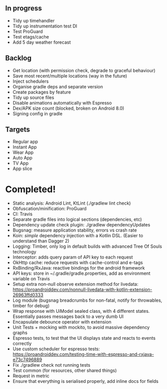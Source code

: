 ## In progress

- Tidy up timehandler
- Tidy up instrumentation test DI
- Test ProGuard
- Test etags/cache
- Add 5 day weather forecast

## Backlog
- Get location (with permission check, degrade to graceful behaviour)
- Save most recent/multiple locations (way in the future)
- Inject schedulers
- Organise gradle deps and separate version
- Create packages by feature
- Tidy up source files
- Disable animations automatically with Espresso
- Dex/APK size count (blocked, broken on Android 8.0)
- Signing config in gradle

## Targets
- Regular app
- Instant App
- Wear App
- Auto App
- TV App
- App slice

# Completed!
- Static analysis: Android Lint, KtLint (./gradlew lint check)
- Obfuscation/minification: ProGuard
- CI: Travis
- Separate gradle files into logical sections (dependencies, etc)
- Dependency update check plugin: ./gradlew dependencyUpdates
- Bugsnag: measure application stability, errors vs crash rate
- Koin: _simple_ dependency injection with a Kotlin DSL. (Easier to understand than Dagger 2)
- Logging: Timber, only log in default builds with advanced Tree Of Souls technology
- Interceptor: adds query param of API key to each request
- OkHttp cache: reduce requests with cache-control and e-tags
- RxBinding/RxJava: reactive bindings for the android framework
- API keys: store in ~/.gradle/gradle.properties, add as environment variable on Travis
- Setup extra non-null observe extension method for livedata: https://proandroiddev.com/nonnull-livedata-with-kotlin-extension-26963ffd0333
- Log module (bugsnag breadcrumbs for non-fatal, notify for throwables, timber for debug)
- Wrap response with UiModel sealed class, with 4 different states. Essentially passes messages back to a very dumb UI
- Encapsulate debounce operator with extension
- Unit Tests + mocking with mockito, to avoid massive dependency graphs
- Espresso tests, to test that the UI displays state and reacts to events correctly
- Use custom scheduler for espresso tests: https://proandroiddev.com/testing-time-with-espresso-and-rxjava-e73c7496889
- Fix ./gradlew check not running tests
- Test common (for resources, other shared things)
- Request in metric
- Ensure that everything is serialised properly, add inline docs for fields
